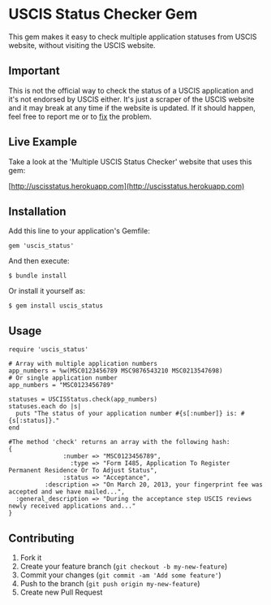 # USCIS Status Checker Gem

This gem makes it easy to check multiple application statuses from USCIS website, without visiting the USCIS website.

## Important

This is not the official way to check the status of a USCIS application and it's not endorsed by USCIS either.
It's just a scraper of the USCIS website and it may break at any time if the website is updated. If it should happen, feel free to report me or to [fix](#contributing) the problem.

## Live Example

Take a look at the 'Multiple USCIS Status Checker' website that uses this gem:

[http://uscisstatus.herokuapp.com](http://uscisstatus.herokuapp.com)

## Installation

Add this line to your application's Gemfile:

    gem 'uscis_status'

And then execute:

    $ bundle install

Or install it yourself as:

    $ gem install uscis_status

## Usage

    require 'uscis_status'

    # Array with multiple application numbers
    app_numbers = %w(MSC0123456789 MSC9876543210 MSC0213547698)
    # Or single application number
    app_numbers = "MSC0123456789"

    statuses = USCISStatus.check(app_numbers)
    statuses.each do |s|
      puts "The status of your application number #{s[:number]} is: #{s[:status]}."
    end

    #The method 'check' returns an array with the following hash:
    {
                   :number => "MSC0123456789",
                     :type => "Form I485, Application To Register Permanent Residence Or To Adjust Status",
                   :status => "Acceptance",
              :description => "On March 20, 2013, your fingerprint fee was accepted and we have mailed...",
      :general_description => "During the acceptance step USCIS reviews newly received applications and..."
    }


## Contributing

1. Fork it
2. Create your feature branch (`git checkout -b my-new-feature`)
3. Commit your changes (`git commit -am 'Add some feature'`)
4. Push to the branch (`git push origin my-new-feature`)
5. Create new Pull Request
